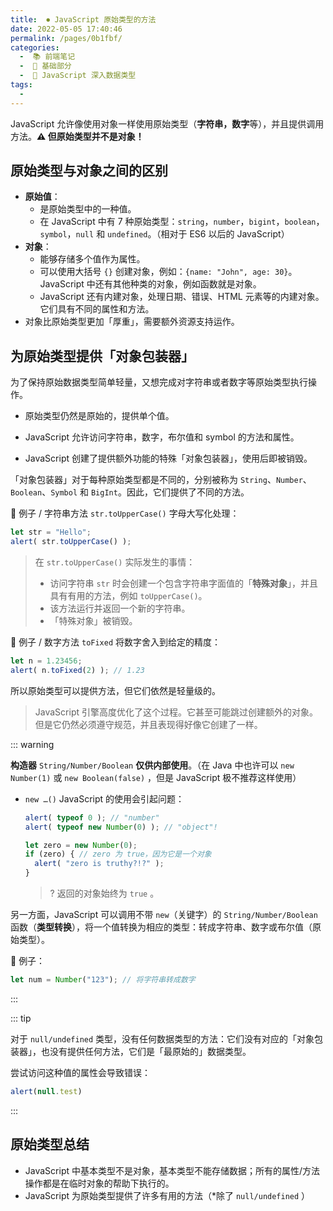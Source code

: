 ```yaml
---
title:  ⏺ JavaScript 原始类型的方法
date: 2022-05-05 17:40:46
permalink: /pages/0b1fbf/
categories:
  -  📚 前端笔记
  -  🚶 基础部分
  -  📕 JavaScript 深入数据类型
tags:
  - 
---
```



JavaScript 允许像使用对象一样使用原始类型（**字符串，数字**等），并且提供调用方法。**⚠️ 但原始类型并不是对象！**



## 原始类型与对象之间的区别

+ **原始值**：
  + 是原始类型中的一种值。
  + 在 JavaScript 中有 7 种原始类型：`string`，`number`，`bigint`，`boolean`，`symbol`，`null` 和 `undefined`。（相对于 ES6 以后的 JavaScript）
+ **对象**：
  + 能够存储多个值作为属性。
  + 可以使用大括号 `{}` 创建对象，例如：`{name: "John", age: 30}`。JavaScript 中还有其他种类的对象，例如函数就是对象。
  + JavaScript 还有内建对象，处理日期、错误、HTML 元素等的内建对象。它们具有不同的属性和方法。
+ 对象比原始类型更加「厚重」，需要额外资源支持运作。



## 为原始类型提供「对象包装器」

为了保持原始数据类型简单轻量，又想完成对字符串或者数字等原始类型执行操作。

+ 原始类型仍然是原始的，提供单个值。

+ JavaScript 允许访问字符串，数字，布尔值和 symbol 的方法和属性。
+ JavaScript 创建了提供额外功能的特殊「对象包装器」，使用后即被销毁。



「对象包装器」对于每种原始类型都是不同的，分别被称为 `String`、`Number`、`Boolean`、`Symbol` 和 `BigInt`。因此，它们提供了不同的方法。



🌰 例子 / 字符串方法 `str.toUpperCase()` 字母大写化处理：

```js
let str = "Hello";
alert( str.toUpperCase() );
```

> 在 `str.toUpperCase()` 实际发生的事情：
>
> + 访问字符串 `str` 时会创建一个包含字符串字面值的「**特殊对象**」，并且具有有用的方法，例如 `toUpperCase()`。
> + 该方法运行并返回一个新的字符串。
> + 「特殊对象」被销毁。

🌰 例子 / 数字方法 `toFixed` 将数字舍入到给定的精度：

```js
let n = 1.23456;
alert( n.toFixed(2) ); // 1.23
```



所以原始类型可以提供方法，但它们依然是轻量级的。

> JavaScript 引擎高度优化了这个过程。它甚至可能跳过创建额外的对象。但是它仍然必须遵守规范，并且表现得好像它创建了一样。



::: warning

**构造器** `String/Number/Boolean` **仅供内部使用**。（在 Java 中也许可以 `new Number(1)` 或 `new Boolean(false)` ，但是 JavaScript 极不推荐这样使用）

+ `new …()`  JavaScript 的使用会引起问题：

  ```js
  alert( typeof 0 ); // "number"
  alert( typeof new Number(0) ); // "object"!
  ```

  ```js
  let zero = new Number(0);
  if (zero) { // zero 为 true，因为它是一个对象
    alert( "zero is truthy?!?" );
  }
  ```

  > ? 返回的对象始终为 `true` 。

另一方面，JavaScript 可以调用不带 `new`（关键字）的 `String/Number/Boolean` 函数（**类型转换**），将一个值转换为相应的类型：转成字符串、数字或布尔值（原始类型）。

🌰 例子：
```js
let num = Number("123"); // 将字符串转成数字
```

:::

::: tip

对于 `null/undefined` 类型，没有任何数据类型的方法：它们没有对应的「对象包装器」，也没有提供任何方法，它们是「最原始的」数据类型。

尝试访问这种值的属性会导致错误：
```js
alert(null.test)
```

:::



## 原始类型总结

+ JavaScript 中基本类型不是对象，基本类型不能存储数据；所有的属性/方法操作都是在临时对象的帮助下执行的。
+ JavaScript 为原始类型提供了许多有用的方法（*除了 `null/undefined` ）



